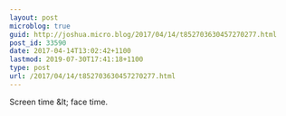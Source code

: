 ```yaml
---
layout: post
microblog: true
guid: http://joshua.micro.blog/2017/04/14/t852703630457270277.html
post_id: 33590
date: 2017-04-14T13:02:42+1100
lastmod: 2019-07-30T17:41:18+1100
type: post
url: /2017/04/14/t852703630457270277.html
---
```

Screen time &amp;lt; face time.
